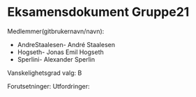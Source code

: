 <h1>Eksamensdokument
Gruppe21 </h1>


Medlemmer(gitbrukernavn/navn):
<ul>

<li>AndreStaalesen- André Staalesen </li>
<li>Hogseth- Jonas Emil Hogseth </li>
<li>Sperlini- Alexander Sperlin </li> 

</ul>

Vanskelighetsgrad valg: B

Forutsetninger: 
Utfordringer:



